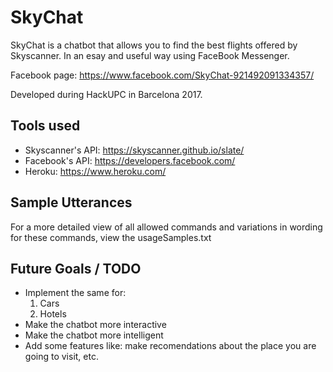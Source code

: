 # SkyChat

SkyChat is a chatbot that allows you to find the best flights offered by Skyscanner. In an esay and useful way using FaceBook Messenger.

Facebook page: https://www.facebook.com/SkyChat-921492091334357/

Developed during HackUPC in Barcelona 2017. 

## Tools used
- Skyscanner's API: https://skyscanner.github.io/slate/
- Facebook's API: https://developers.facebook.com/
- Heroku: https://www.heroku.com/


## Sample Utterances
For a more detailed view of all allowed commands and variations in wording for these commands, view the usageSamples.txt


## Future Goals / TODO
- Implement the same for:
    1. Cars
    2. Hotels
- Make the chatbot more interactive
- Make the chatbot more intelligent
- Add some features like: make recomendations about the place you are going to visit, etc.
